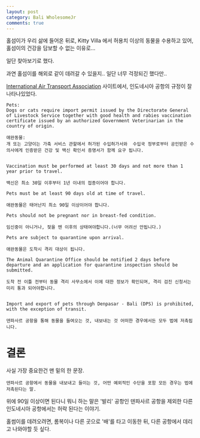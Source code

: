 ```yaml
---
layout: post
category: Bali WholesomeJr
comments: true
---
```


홀섬이가 우리 삶에 들어온 뒤로,
Kitty Villa 에서 허용치 이상의 동물을 수용하고 있어, 홀섬이의 건강을 담보할 수 없는 이유로...

일단 찾아보기로 했다.

과연 홀섬이를 해외로 같이 데려갈 수 있을지..
일단 너무 걱정되긴 했다만..

[International Air Transport Association](https://www.iatatravelcentre.com/ID-Indonesia-customs-currency-airport-tax-regulations-details.htm) 사이트에서, 인도네시아 공항의 규정이 잘 나타나있었다.


```
Pets:
Dogs or cats require import permit issued by the Directorate General of Livestock Service together with good health and rabies vaccination certificate issued by an authorized Government Veterinarian in the country of origin. 

애완동물:
개 또는 고양이는 가축 서비스 관할에서 허가된 수입허가서와  수입국 정부로부터 공인받은 수의사에게 인증받은 건강 및 백신 확인서 증명서가 함께 요구 됩니다.


Vaccination must be performed at least 30 days and not more than 1 year prior to travel. 

백신은 최소 30일 이후부터 1년 이내의 접종이어야 합니다.

Pets must be at least 90 days old at time of travel.

애완동물은 태어난지 최소 90일 이상이어야 합니다.

Pets should not be pregnant nor in breast-fed condition.

임신중이 아니거나, 젖을 뗀 이후의 상태여야합니다.(너무 어려선 안됩니다.)

Pets are subject to quarantine upon arrival. 

애완동물은 도착시 격리 대상이 됩니다.

The Animal Quarantine Office should be notified 2 days before departure and an application for quarantine inspection should be submitted.

도착 전 이틀 전부터 동물 격리 사무소에서 이에 대한 정보가 확인되며, 격리 검진 신청서는 미리 통과 되어야합니다.


Import and export of pets through Denpasar - Bali (DPS) is prohibited, with the exception of transit.

덴파사르 공항을 통해 동물을 들여오는 것, 내보내는 것 어떠한 경우에서든 모두 법에 저촉됩니다. 

```
# 결론

사실 가장 중요한건 맨 밑의 한 문장.

```
덴파사르 공항에서 동물을 내보내고 들이는 것, 어떤 예외적인 수단을 포함 모든 경우는 법에 저촉된다는 말.
```

위에 90일 이상이면 된다니 뭐니 하는 말은 '발리' 공항인 덴파사르 공항을 제외한 다른 인도네시아 공항에서는 허락 된다는 이야기.

홀썸이를 데려오려면, 롬복이나 다른 곳으로 '배'를 타고 이동한 뒤, 다른 공항에서 데리고 나와야할 듯 싶다.

